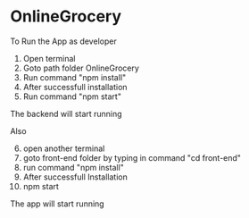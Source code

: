 # OnlineGrocery
To Run the App as developer

1.  Open terminal
2.  Goto path folder OnlineGrocery
3.  Run command "npm install"
4.  After successfull installation
5.  Run command "npm start"

The backend will start running

Also

6.  open another terminal
7.  goto front-end folder by typing in command "cd front-end"
8.  run command "npm install"
9.  After successfull Installation
10.  npm start

The app will start running
